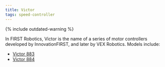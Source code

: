 ```yaml
---
title: Victor
tags: speed-controller
---
```


{% include outdated-warning %}

In FIRST Robotics, Victor is the name of a series of motor controllers developed
by InnovationFIRST, and later by VEX Robotics. Models include:

* [Victor 883](victor-883)
* [Victor 884](victor-884)
